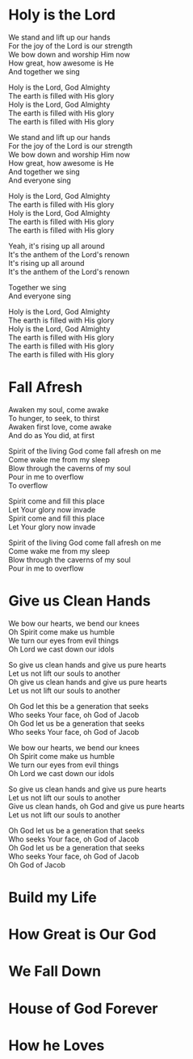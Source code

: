 # Holy is the Lord

We stand and lift up our hands  
For the joy of the Lord is our strength  
We bow down and worship Him now  
How great, how awesome is He  
And together we sing  

Holy is the Lord, God Almighty  
The earth is filled with His glory  
Holy is the Lord, God Almighty  
The earth is filled with His glory  
The earth is filled with His glory  

We stand and lift up our hands  
For the joy of the Lord is our strength  
We bow down and worship Him now  
How great, how awesome is He  
And together we sing  
And everyone sing  

Holy is the Lord, God Almighty  
The earth is filled with His glory  
Holy is the Lord, God Almighty  
The earth is filled with His glory  
The earth is filled with His glory  

Yeah, it's rising up all around  
It's the anthem of the Lord's renown  
It's rising up all around  
It's the anthem of the Lord's renown  

Together we sing  
And everyone sing  

Holy is the Lord, God Almighty  
The earth is filled with His glory  
Holy is the Lord, God Almighty  
The earth is filled with His glory  
The earth is filled with His glory  
The earth is filled with His glory  

# Fall Afresh

Awaken my soul, come awake  
To hunger, to seek, to thirst  
Awaken first love, come awake  
And do as You did, at first  

Spirit of the living God come fall afresh on me  
Come wake me from my sleep  
Blow through the caverns of my soul  
Pour in me to overflow  
To overflow  

Spirit come and fill this place  
Let Your glory now invade  
Spirit come and fill this place  
Let Your glory now invade  

Spirit of the living God come fall afresh on me  
Come wake me from my sleep  
Blow through the caverns of my soul  
Pour in me to overflow  

# Give us Clean Hands

We bow our hearts, we bend our knees  
Oh Spirit come make us humble  
We turn our eyes from evil things  
Oh Lord we cast down our idols  

So give us clean hands and give us pure hearts  
Let us not lift our souls to another  
Oh give us clean hands and give us pure hearts  
Let us not lift our souls to another  

Oh God let this be a generation that seeks  
Who seeks Your face, oh God of Jacob  
Oh God let us be a generation that seeks  
Who seeks Your face, oh God of Jacob  

We bow our hearts, we bend our knees  
Oh Spirit come make us humble  
We turn our eyes from evil things  
Oh Lord we cast down our idols  

So give us clean hands and give us pure hearts  
Let us not lift our souls to another  
Give us clean hands, oh God and give us pure hearts  
Let us not lift our souls to another  

Oh God let us be a generation that seeks  
Who seeks Your face, oh God of Jacob  
Oh God let us be a generation that seeks  
Who seeks Your face, oh God of Jacob  
Oh God of Jacob  

# Build my Life
# How Great is Our God 
# We Fall Down
# House of God Forever
# How he Loves
